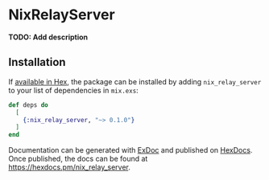 # NixRelayServer

**TODO: Add description**

## Installation

If [available in Hex](https://hex.pm/docs/publish), the package can be installed
by adding `nix_relay_server` to your list of dependencies in `mix.exs`:

```elixir
def deps do
  [
    {:nix_relay_server, "~> 0.1.0"}
  ]
end
```

Documentation can be generated with [ExDoc](https://github.com/elixir-lang/ex_doc)
and published on [HexDocs](https://hexdocs.pm). Once published, the docs can
be found at <https://hexdocs.pm/nix_relay_server>.

